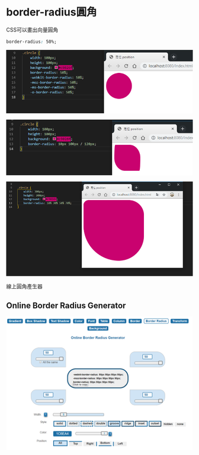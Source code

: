# border-radius圓角

CSS可以畫出向量圓角

```css
border-radius: 50%;
```

![](.gitbook/assets/image%20%285%29.png)

![](.gitbook/assets/image%20%287%29.png)

![](.gitbook/assets/image%20%283%29.png)

線上圓角產生器

## Online Border Radius Generator

![](.gitbook/assets/image%20%284%29.png)

